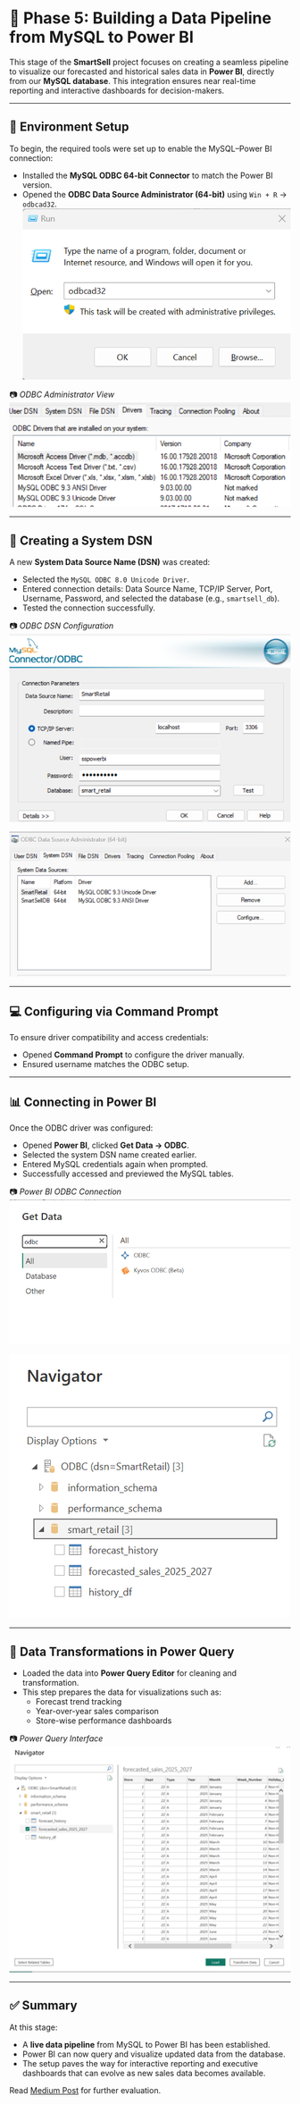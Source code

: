 # 🔗 Phase 5: Building a Data Pipeline from MySQL to Power BI

This stage of the **SmartSell** project focuses on creating a seamless pipeline to visualize our forecasted and historical sales data in **Power BI**, directly from our **MySQL database**. This integration ensures near real-time reporting and interactive dashboards for decision-makers.

---

## 🧰 Environment Setup

To begin, the required tools were set up to enable the MySQL–Power BI connection:

- Installed the **MySQL ODBC 64-bit Connector** to match the Power BI version.
- Opened the **ODBC Data Source Administrator (64-bit)** using `Win + R` → `odbcad32`.
  ![`Win + R` → `odbcad32`](https://github.com/temidataspot/project-smartsell/blob/main/ETL%20Pipeline%20II%3A%20SQL%20-%3E%20Power%20BI/WinR.png)
  
📷 *ODBC Administrator View*  
![ODBC Admin](https://github.com/temidataspot/project-smartsell/blob/main/ETL%20Pipeline%20II%3A%20SQL%20-%3E%20Power%20BI/ODBC%20driver.png)

---

## 🧩 Creating a System DSN

A new **System Data Source Name (DSN)** was created:

- Selected the `MySQL ODBC 8.0 Unicode Driver`.
- Entered connection details: Data Source Name, TCP/IP Server, Port, Username, Password, and selected the database (e.g., `smartsell_db`).
- Tested the connection successfully.

📷 *ODBC DSN Configuration*  
![ODBC Config](https://github.com/temidataspot/project-smartsell/blob/main/ETL%20Pipeline%20II%3A%20SQL%20-%3E%20Power%20BI/Configure%20connection.png)

![Confirm Connection](https://github.com/temidataspot/project-smartsell/blob/main/ETL%20Pipeline%20II%3A%20SQL%20-%3E%20Power%20BI/test%20connection%20ensure%20it%20exist.png)

---

## 💻 Configuring via Command Prompt

To ensure driver compatibility and access credentials:

- Opened **Command Prompt** to configure the driver manually.
- Ensured username matches the ODBC setup.

---

## 📊 Connecting in Power BI

Once the ODBC driver was configured:

- Opened **Power BI**, clicked **Get Data → ODBC**.
- Selected the system DSN name created earlier.
- Entered MySQL credentials again when prompted.
- Successfully accessed and previewed the MySQL tables.

📷 *Power BI ODBC Connection*  
![Power BI Connection](https://github.com/temidataspot/project-smartsell/blob/main/ETL%20Pipeline%20II%3A%20SQL%20-%3E%20Power%20BI/get%20data%20odbc.png)

![Select table from existing database](https://github.com/temidataspot/project-smartsell/blob/main/ETL%20Pipeline%20II%3A%20SQL%20-%3E%20Power%20BI/select%20table%20from%20database.png)

---

## 🧹 Data Transformations in Power Query

- Loaded the data into **Power Query Editor** for cleaning and transformation.
- This step prepares the data for visualizations such as:
  - Forecast trend tracking
  - Year-over-year sales comparison
  - Store-wise performance dashboards

📷 *Power Query Interface*  
![Power Query](https://github.com/temidataspot/project-smartsell/blob/main/ETL%20Pipeline%20II%3A%20SQL%20-%3E%20Power%20BI/transform%20in%20power%20query.png)

---

## ✅ Summary

At this stage:

- A **live data pipeline** from MySQL to Power BI has been established.
- Power BI can now query and visualize updated data from the database.
- The setup paves the way for interactive reporting and executive dashboards that can evolve as new sales data becomes available.

Read [Medium Post](https://medium.com/@temiloluwa.jokotola/from-database-to-dashboard-connecting-mysql-to-power-bi-for-smartsell-retail-insights-6c4327ae6bf2) for further evaluation.

